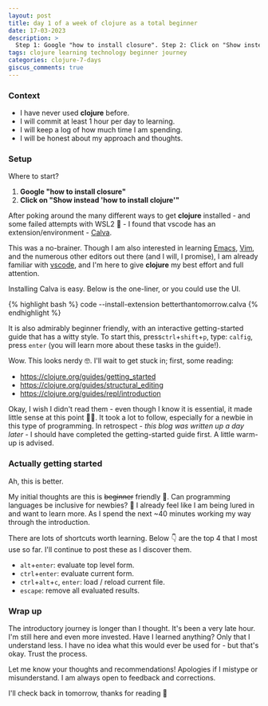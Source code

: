 ```yaml
---
layout: post
title: day 1 of a week of clojure as a total beginner
date: 17-03-2023
description: >
  Step 1: Google "how to install closure". Step 2: Click on "Show instead 'how to install clojure'"
tags: clojure learning technology beginner journey
categories: clojure-7-days
giscus_comments: true
---
```


### Context

- I have never used **clojure** before.
- I will commit at least 1 hour per day to learning.
- I will keep a log of how much time I am spending.
- I will be honest about my approach and thoughts.

### Setup

Where to start?

1. **Google "how to install closure"**
2. **Click on "Show instead 'how to install clojure'"**

After poking around the many different ways to get **clojure** installed - and some failed attempts with WSL2 🥴 - I found that vscode has an extension/environment - [Calva](https://calva.io/).

This was a no-brainer. Though I am also interested in learning [Emacs](https://www.gnu.org/software/emacs/), [Vim](https://www.vim.org/), and the numerous other editors out there (and I will, I promise), I am already familiar with [vscode](https://code.visualstudio.com/), and I'm here to give **clojure** my best effort and full attention.

Installing Calva is easy. Below is the one-liner, or you could use the UI.

{% highlight bash %}
code --install-extension  betterthantomorrow.calva
{% endhighlight %}

It is also admirably beginner friendly, with an interactive getting-started guide that has a witty style. To start this, press`ctrl`+`shift`+`p`, type: `calfig`, press `enter` (you will learn more about these tasks in the guide!).

Wow. This looks nerdy 🤓. I'll wait to get stuck in; first, some reading:

- <https://clojure.org/guides/getting_started>
- <https://clojure.org/guides/structural_editing>
- <https://clojure.org/guides/repl/introduction>

Okay, I wish I didn't read them - even though I know it is essential, it made little sense at this point 🤷‍♂️. It took a lot to follow, especially for a newbie in this type of programming. In retrospect - *this blog was written up a day later* - I should have completed the getting-started guide first. A little warm-up is advised.

### Actually getting started

Ah, this is better.

My initial thoughts are this is ~~beginner~~ friendly 🙌. Can programming languages be inclusive for newbies? 🤔 I already feel like I am being lured in and want to learn more. As I spend the next ~40 minutes working my way through the introduction.

There are lots of shortcuts worth learning. Below 👇 are the top 4 that I most use so far. I'll continue to post these as I discover them.

- `alt`+`enter`: evaluate top level form.
- `ctrl`+`enter`: evaluate current form.
- `ctrl`+`alt`+`c`, `enter`: load / reload current file.
- `escape`: remove all evaluated results.

### Wrap up

The introductory journey is longer than I thought. It's been a very late hour. I'm still here and even more invested. Have I learned anything? Only that I understand less. I have no idea what this would ever be used for - but that's okay. Trust the process.

Let me know your thoughts and recommendations! Apologies if I mistype or misunderstand. I am always open to feedback and corrections.

I'll check back in tomorrow, thanks for reading 🙏
